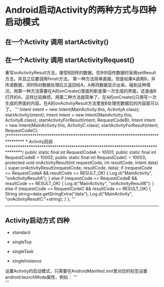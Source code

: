 # Android启动Activity的两种方式与四种启动模式
## 在一个Activity 调用 startActivity()
## 在一个Activity 调用 startActivityRequest()
重写onActivityResult方法，接受B回传的数据。在B中回传数据时采用setResult方法，并且之后要调用finish方法。
第一种方法简单直接。但是如果A调用B，并传递数据，同时B对数据处理后又返回给A，A再将数据显示出来。碰到这种情况，用第一种方法需要在A的onCreate()里面判断是第一次生成的界面，还是由B打开的A。这样比较麻烦，用第二种方法就简单了，在A的onCreate()只用写一次生成的界面的内容。在A的onActivityResult方法里放B处理完数据后的内容就可以了。
'''
	Intent intent = new Intent(MainActivity.this, ActivityA.class);
    startActivity(intent);
    Intent intent = new Intent(MainActivity.this, ActivityB.class);
    startActivityForResult(intent, RequestCodeB);
    Intent intent = new Intent(MainActivity.this, ActivityC.class);
    startActivityForResult(intent, RequestCodeC);
    /********************************************************************************
     * Activity回调
     *******************************************************************************/
    public static final int RequestCodeA = 10001;
    public static final int RequestCodeB = 10002;
    public static final int RequestCodeC = 10003;
    protected void onActivityResult(int requestCode, int resultCode, Intent data) {
        super.onActivityResult(requestCode, resultCode, data);
        if (requestCode == RequestCodeA && resultCode == RESULT_OK) {
            Log.d("MainActivity", "onActivityResultA");
        } else if (requestCode == RequestCodeB && resultCode == RESULT_OK) {
            Log.d("MainActivity", "onActivityResultB");
        } else if (requestCode == RequestCodeC && resultCode == RESULT_OK) {
            String string=data.getStringExtra("data");
            Log.d("MainActivity", "onActivityResultC:"+string);
        }
    };
'''

--------------

## Activity启动方式 四种

* standard

* singleTop

* singleTask

* singleInstance

设置Activity的启动模式，只需要在AndroidManifest.xml里对应的<activity>标签设置android:launchMode属性，例如：
	'''
	<activity  
    android:name=".A1"  
    android:launchMode="standard" />  
	'''



